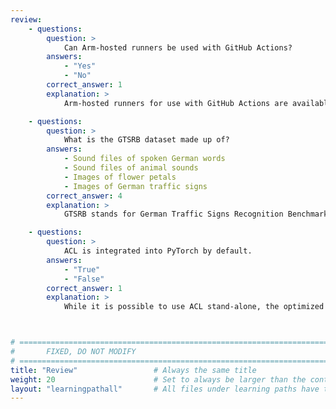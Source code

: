 ```yaml
---
review:
    - questions:
        question: >
            Can Arm-hosted runners be used with GitHub Actions?
        answers:
            - "Yes"
            - "No"
        correct_answer: 1
        explanation: >
            Arm-hosted runners for use with GitHub Actions are available for Linux and Windows.

    - questions:
        question: >
            What is the GTSRB dataset made up of?
        answers:
            - Sound files of spoken German words
            - Sound files of animal sounds
            - Images of flower petals
            - Images of German traffic signs
        correct_answer: 4
        explanation: >
            GTSRB stands for German Traffic Signs Recognition Benchmark

    - questions:
        question: >
            ACL is integrated into PyTorch by default.
        answers:
            - "True"
            - "False"
        correct_answer: 1
        explanation: >
            While it is possible to use ACL stand-alone, the optimized kernels are built into PyTorch through the oneDNN backend.



# ================================================================================
#       FIXED, DO NOT MODIFY
# ================================================================================
title: "Review"                 # Always the same title
weight: 20                      # Set to always be larger than the content in this path
layout: "learningpathall"       # All files under learning paths have this same wrapper
---
```


